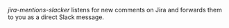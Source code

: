 *jira-mentions-slacker* listens for new comments on Jira and forwards them to you as a direct Slack message.
